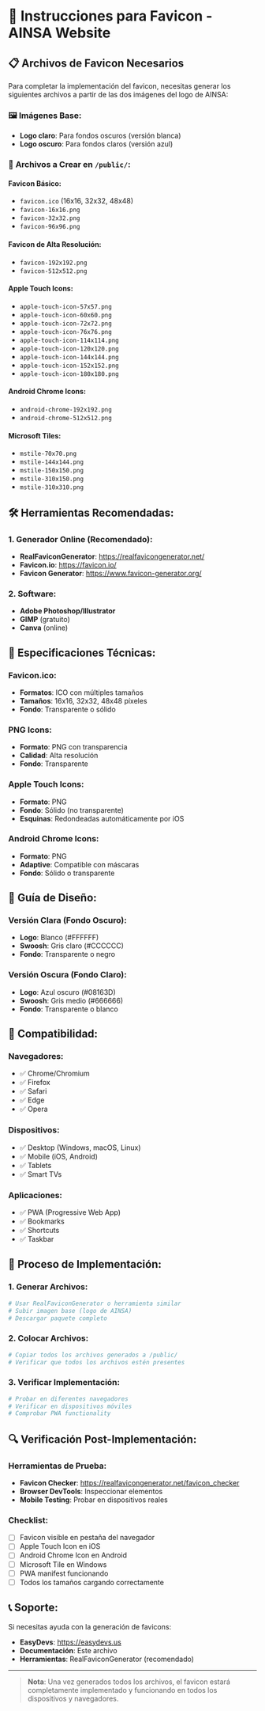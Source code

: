 # 🎨 Instrucciones para Favicon - AINSA Website

## 📋 Archivos de Favicon Necesarios

Para completar la implementación del favicon, necesitas generar los siguientes archivos a partir de las dos imágenes del logo de AINSA:

### 🖼️ **Imágenes Base:**
- **Logo claro**: Para fondos oscuros (versión blanca)
- **Logo oscuro**: Para fondos claros (versión azul)

### 📁 **Archivos a Crear en `/public/`:**

#### **Favicon Básico:**
- `favicon.ico` (16x16, 32x32, 48x48)
- `favicon-16x16.png`
- `favicon-32x32.png`
- `favicon-96x96.png`

#### **Favicon de Alta Resolución:**
- `favicon-192x192.png`
- `favicon-512x512.png`

#### **Apple Touch Icons:**
- `apple-touch-icon-57x57.png`
- `apple-touch-icon-60x60.png`
- `apple-touch-icon-72x72.png`
- `apple-touch-icon-76x76.png`
- `apple-touch-icon-114x114.png`
- `apple-touch-icon-120x120.png`
- `apple-touch-icon-144x144.png`
- `apple-touch-icon-152x152.png`
- `apple-touch-icon-180x180.png`

#### **Android Chrome Icons:**
- `android-chrome-192x192.png`
- `android-chrome-512x512.png`

#### **Microsoft Tiles:**
- `mstile-70x70.png`
- `mstile-144x144.png`
- `mstile-150x150.png`
- `mstile-310x150.png`
- `mstile-310x310.png`

## 🛠️ **Herramientas Recomendadas:**

### **1. Generador Online (Recomendado):**
- **RealFaviconGenerator**: https://realfavicongenerator.net/
- **Favicon.io**: https://favicon.io/
- **Favicon Generator**: https://www.favicon-generator.org/

### **2. Software:**
- **Adobe Photoshop/Illustrator**
- **GIMP** (gratuito)
- **Canva** (online)

## 📐 **Especificaciones Técnicas:**

### **Favicon.ico:**
- **Formatos**: ICO con múltiples tamaños
- **Tamaños**: 16x16, 32x32, 48x48 píxeles
- **Fondo**: Transparente o sólido

### **PNG Icons:**
- **Formato**: PNG con transparencia
- **Calidad**: Alta resolución
- **Fondo**: Transparente

### **Apple Touch Icons:**
- **Formato**: PNG
- **Fondo**: Sólido (no transparente)
- **Esquinas**: Redondeadas automáticamente por iOS

### **Android Chrome Icons:**
- **Formato**: PNG
- **Adaptive**: Compatible con máscaras
- **Fondo**: Sólido o transparente

## 🎨 **Guía de Diseño:**

### **Versión Clara (Fondo Oscuro):**
- **Logo**: Blanco (#FFFFFF)
- **Swoosh**: Gris claro (#CCCCCC)
- **Fondo**: Transparente o negro

### **Versión Oscura (Fondo Claro):**
- **Logo**: Azul oscuro (#08163D)
- **Swoosh**: Gris medio (#666666)
- **Fondo**: Transparente o blanco

## 📱 **Compatibilidad:**

### **Navegadores:**
- ✅ Chrome/Chromium
- ✅ Firefox
- ✅ Safari
- ✅ Edge
- ✅ Opera

### **Dispositivos:**
- ✅ Desktop (Windows, macOS, Linux)
- ✅ Mobile (iOS, Android)
- ✅ Tablets
- ✅ Smart TVs

### **Aplicaciones:**
- ✅ PWA (Progressive Web App)
- ✅ Bookmarks
- ✅ Shortcuts
- ✅ Taskbar

## 🚀 **Proceso de Implementación:**

### **1. Generar Archivos:**
```bash
# Usar RealFaviconGenerator o herramienta similar
# Subir imagen base (logo de AINSA)
# Descargar paquete completo
```

### **2. Colocar Archivos:**
```bash
# Copiar todos los archivos generados a /public/
# Verificar que todos los archivos estén presentes
```

### **3. Verificar Implementación:**
```bash
# Probar en diferentes navegadores
# Verificar en dispositivos móviles
# Comprobar PWA functionality
```

## 🔍 **Verificación Post-Implementación:**

### **Herramientas de Prueba:**
- **Favicon Checker**: https://realfavicongenerator.net/favicon_checker
- **Browser DevTools**: Inspeccionar elementos
- **Mobile Testing**: Probar en dispositivos reales

### **Checklist:**
- [ ] Favicon visible en pestaña del navegador
- [ ] Apple Touch Icon en iOS
- [ ] Android Chrome Icon en Android
- [ ] Microsoft Tile en Windows
- [ ] PWA manifest funcionando
- [ ] Todos los tamaños cargando correctamente

## 📞 **Soporte:**

Si necesitas ayuda con la generación de favicons:
- **EasyDevs**: https://easydevs.us
- **Documentación**: Este archivo
- **Herramientas**: RealFaviconGenerator (recomendado)

---

> **Nota**: Una vez generados todos los archivos, el favicon estará completamente implementado y funcionando en todos los dispositivos y navegadores.


